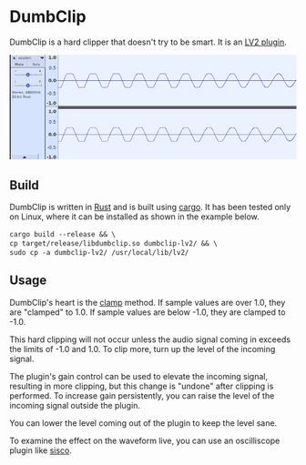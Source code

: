 # DumbClip

DumbClip is a hard clipper that doesn't try to be smart.
It is an [LV2 plugin](https://lv2plug.in/).

![clipped waveform](images/dumbclip.png)

## Build

DumbClip is written in [Rust](https://www.rust-lang.org/)
and is built using [cargo](https://doc.rust-lang.org/cargo/).
It has been tested only on Linux,
where it can be installed as shown in the example below.

    cargo build --release && \
    cp target/release/libdumbclip.so dumbclip-lv2/ && \
    sudo cp -a dumbclip-lv2/ /usr/local/lib/lv2/

## Usage

DumbClip's heart is the [clamp](https://doc.rust-lang.org/std/primitive.f32.html#method.clamp)
method.
If sample values are over 1.0, they are "clamped" to 1.0.
If sample values are below -1.0, they are clamped to -1.0.

This hard clipping will not occur unless the audio signal
coming in exceeds the limits of -1.0 and 1.0.
To clip more, turn up the level of the incoming signal.

The plugin's gain control can be used to elevate the incoming signal,
resulting in more clipping,
but this change is "undone" after clipping is performed.
To increase gain persistently,
you can raise the level of the incoming signal outside the plugin.

You can lower the level coming out of the plugin to keep the level sane.

To examine the effect on the waveform live,
you can use an oscilliscope plugin
like [sisco](https://github.com/x42/sisco.lv2).
